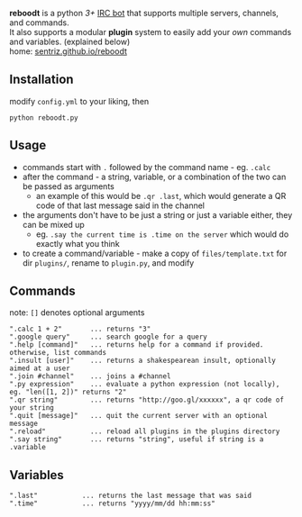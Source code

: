 **reboodt** is a python *3+* [IRC bot](http://en.wikipedia.org/wiki/IRC_bot) that supports multiple servers, channels, and commands.  
It also supports a modular **plugin** system to easily add your *own* commands and variables. (explained below)  
home: [sentriz.github.io/reboodt](http://sentriz.github.io/reboodt)

Installation
-----------
modify `config.yml` to your liking, then

    python reboodt.py
    
Usage
-----------
- commands start with `.` followed by the command name - eg. `.calc`
- after the command - a string, variable, or a combination of the two can be passed as arguments
  - an example of this would be `.qr .last`, which would generate a QR code of that last message said in the channel
- the arguments don't have to be just a string or just a variable either, they can be mixed up
  - eg. `.say the current time is .time on the server` which would do exactly what you think
- to create a command/variable - make a copy of `files/template.txt` for dir `plugins/`, rename to `plugin.py`, and modify


Commands
-----------
note: `[]` denotes optional arguments

    ".calc 1 + 2"       ... returns "3"
    ".google query"     ... search google for a query
    ".help [command]"   ... returns help for a command if provided. otherwise, list commands
    ".insult [user]"    ... returns a shakespearean insult, optionally aimed at a user
    ".join #channel"    ... joins a #channel
    ".py expression"    ... evaluate a python expression (not locally), eg. "len([1, 2])" returns "2"
    ".qr string"        ... returns "http://goo.gl/xxxxxx", a qr code of your string
    ".quit [message]"   ... quit the current server with an optional message
    ".reload"           ... reload all plugins in the plugins directory
    ".say string"       ... returns "string", useful if string is a .variable

Variables
-----------

    ".last"           ... returns the last message that was said
    ".time"           ... returns "yyyy/mm/dd hh:mm:ss"
